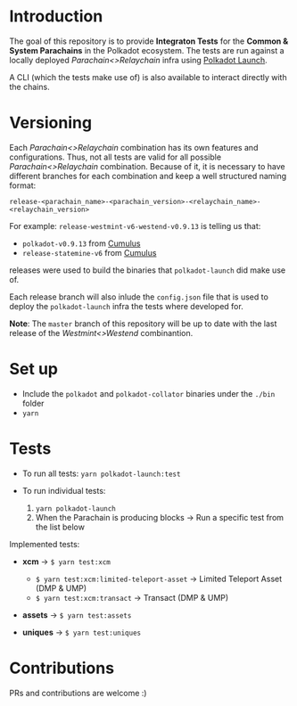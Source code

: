 # Introduction
The goal of this repository is to provide **Integraton Tests** for the **Common & System Parachains** in the Polkadot ecosystem. The tests are run against a locally deployed _Parachain<>Relaychain_  infra using [Polkadot Launch](https://github.com/paritytech/polkadot-launch).

A CLI (which the tests make use of) is also available to interact directly with the chains.

# Versioning
Each _Parachain<>Relaychain_ combination has its own features and configurations. Thus, not all tests are valid for all possible _Parachain<>Relaychain_ combination. Because of it, it is necessary to have different branches for each combination and keep a well structured naming format:

```
release-<parachain_name>-<parachain_version>-<relaychain_name>-<relaychain_version>
```

For example: `release-westmint-v6-westend-v0.9.13` is telling us that:
- `polkadot-v0.9.13` from [Cumulus](https://github.com/paritytech/cumulus/tree/polkadot-v0.9.13)
- `release-statemine-v6` from [Cumulus](https://github.com/paritytech/cumulus/tree/release-statemine-v6)

releases were used to build the binaries that `polkadot-launch` did make use of.

Each release branch will also inlude the `config.json` file that is used to deploy the `polkadot-launch` infra the tests where developed for.

**Note**: The `master` branch of this repository will be up to date with the last release of the _Westmint<>Westend_ combinantion.

# Set up
- Include the `polkadot` and `polkadot-collator` binaries under the `./bin` folder
- `yarn`
# Tests
- To run all tests: `yarn polkadot-launch:test`

- To run individual tests:
    1. `yarn polkadot-launch`
    2. When the Parachain is producing blocks -> Run a specific test from the list below

Implemented tests:

- **xcm** -> `$ yarn test:xcm`
  - `$ yarn test:xcm:limited-teleport-asset` -> Limited Teleport Asset (DMP & UMP)
  - `$ yarn test:xcm:transact` -> Transact (DMP & UMP)

- **assets** -> `$ yarn test:assets`

- **uniques** -> `$ yarn test:uniques`

# Contributions

PRs and contributions are welcome :)